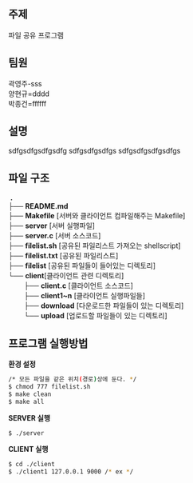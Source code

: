 ## 주제
파일 공유 프로그램

## 팀원
곽영주-sss<br>
양현규=dddd<br>
박종건=ffffff<br>

## 설명
sdfgsdfgsdfgsdfg
sdfgsdfgsdfgs
sdfgsdfgsdfgsdfgs

## 파일 구조
&nbsp;**.**<br>
├── **README.md**<br>
├── **Makefile** [서버와 클라이언트 컴파일해주는 Makefile]<br>
├── **server** [서버 실행파일]<br>
├── **server.c** [서버 소스코드]<br>
├── **filelist.sh** [공유된 파일리스트 가져오는 shellscript]<br>
├── **filelist.txt** [공유된 파일리스트]<br>
├── **filelist** [공유된 파일들이 들어있는 디렉토리]<br>
└── **client**[클라이언트 관련 디렉토리]<br>
&nbsp;&nbsp;&nbsp;&nbsp;&nbsp;&nbsp;&nbsp;&nbsp;├── **client.c** [클라이언트 소스코드]<br>
&nbsp;&nbsp;&nbsp;&nbsp;&nbsp;&nbsp;&nbsp;&nbsp;├── **client1~n** [클라이언트 실행파일들]<br>
&nbsp;&nbsp;&nbsp;&nbsp;&nbsp;&nbsp;&nbsp;&nbsp;├── **download** [다운로드한 파일들이 있는 디렉토리]<br>
&nbsp;&nbsp;&nbsp;&nbsp;&nbsp;&nbsp;&nbsp;&nbsp;└── **upload** [업로드할 파일들이 있는 디렉토리]<br>


## 프로그램 실행방법

**환경 설정**
```bash
/* 모든 파일을 같은 위치(경로)상에 둔다. */
$ chmod 777 filelist.sh
$ make clean
$ make all
```

**SERVER 실행**
```bash
$ ./server
```

**CLIENT 실행**
```bash
$ cd ./client
$ ./client1 127.0.0.1 9000 /* ex */
```
